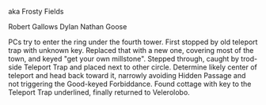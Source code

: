 aka Frosty Fields

Robert
Gallows
Dylan
Nathan
Goose

PCs try to enter the ring under the fourth tower. First stopped by old teleport trap with unknown key. Replaced that with a new one, covering most of the town, and keyed "get your own millstone". Stepped through, caught by trod-side Teleport Trap and placed next to other circle. Determine likely center of teleport and head back toward it, narrowly avoiding Hidden Passage and not triggering the Good-keyed Forbiddance. Found cottage with key to the Teleport Trap underlined, finally returned to Velerolobo.
